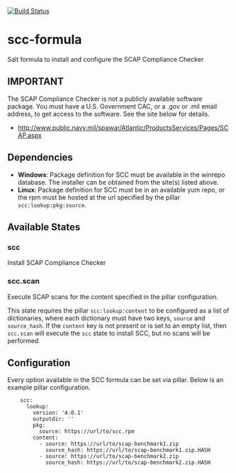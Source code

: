 [![Build Status](https://travis-ci.org/plus3it/scc-formula.svg?branch=master)](https://travis-ci.org/plus3it/scc-formula)


# scc-formula
Salt formula to install and configure the SCAP Compliance Checker

## IMPORTANT

The SCAP Compliance Checker is not a publicly available software package. You
must have a U.S. Government CAC, or a .gov or .mil email address, to get access
to the software. See the site below for details.

- http://www.public.navy.mil/spawar/Atlantic/ProductsServices/Pages/SCAP.aspx

## Dependencies

- **Windows**: Package definition for SCC must be available in the winrepo
database. The installer can be obtained from the site(s) listed above.
- **Linux**: Package definition for SCC must be in an available yum repo, or
the rpm must be hosted at the url specified by the pillar
`scc:lookup:pkg:source`.

## Available States

### scc

Install SCAP Compliance Checker

### scc.scan

Execute SCAP scans for the content specified in the pillar configuration.

This state requires the pillar `scc:lookup:content` to be configured as a list
of dictionaries, where each dictionary must have two keys, `source` and
`source_hash`. If the `content` key is not present or is set to an empty list,
then `scc.scan` will execute the `scc` state to install SCC, but no scans
will be performed.


## Configuration
Every option available in the SCC formula can be set via pillar. Below is an
example pillar configuration.

```
    scc:
      lookup:
        version: '4.0.1'
        outputdir: ''
        pkg:
          source: https://url/to/scc.rpm
        content:
          - source: https://url/to/scap-benchmark1.zip
            source_hash: https://url/to/scap-benchmark1.zip.HASH
          - source: https://url/to/scap-benchmark2.zip
            source_hash: https://url/to/scap-benchmark2.zip.HASH
```
